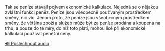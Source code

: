 
Tak se peníze stávají pojivem ekonomické kalkulace. Nejedná se o nějakou zvláštní funkci peněz. Peníze jsou všeobecně používaným prostředkem směny, nic víc. Jenom proto, že peníze jsou všeobecným prostředkem směny, že většina zboží a služeb může být za peníze prodána a koupena na trhu, a pouze do té míry, do níž toto platí, mohou lidé při ekonomické kalkulaci používat peněžní ceny.

[🔊 Poslechnout audio](/data/7-paragraphs/audio/chapter_42/para_006-Tak-se-penze-stvaj-pojivem-ekonomick-kalkulace.mp3)
